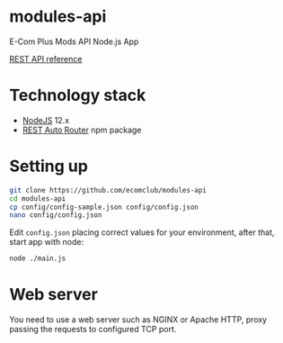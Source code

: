 # modules-api
E-Com Plus Mods API Node.js App

[REST API reference](https://developers.e-com.plus/modules-api/)

# Technology stack
+ [NodeJS](https://nodejs.org/en/) 12.x
+ [REST Auto Router](https://github.com/leomp12/nodejs-rest-auto-router) npm package

# Setting up
```bash
git clone https://github.com/ecomclub/modules-api
cd modules-api
cp config/config-sample.json config/config.json
nano config/config.json
```

Edit `config.json` placing correct values for your environment,
after that, start app with node:

```bash
node ./main.js
```

# Web server
You need to use a web server such as NGINX or Apache HTTP,
proxy passing the requests to configured TCP port.
